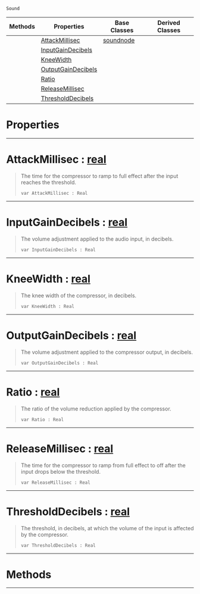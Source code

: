  `Sound`

|Methods|Properties|Base Classes|Derived Classes|
|---|---|---|---|
| |[ AttackMillisec](https://github.com/PlasmaEngine/PlasmaDocs/blob/master/code_reference/class_reference/compressornode.markdown#attackmillisec-plasma-engi)|[soundnode](https://github.com/PlasmaEngine/PlasmaDocs/blob/master/code_reference/class_reference/soundnode.markdown)| |
| |[ InputGainDecibels](https://github.com/PlasmaEngine/PlasmaDocs/blob/master/code_reference/class_reference/compressornode.markdown#inputgaindecibels-plasma-e)| | |
| |[ KneeWidth](https://github.com/PlasmaEngine/PlasmaDocs/blob/master/code_reference/class_reference/compressornode.markdown#kneewidth-plasma-engine-do)| | |
| |[ OutputGainDecibels](https://github.com/PlasmaEngine/PlasmaDocs/blob/master/code_reference/class_reference/compressornode.markdown#outputgaindecibels-plasma)| | |
| |[ Ratio](https://github.com/PlasmaEngine/PlasmaDocs/blob/master/code_reference/class_reference/compressornode.markdown#ratio-plasma-engine-docume)| | |
| |[ ReleaseMillisec](https://github.com/PlasmaEngine/PlasmaDocs/blob/master/code_reference/class_reference/compressornode.markdown#releasemillisec-plasma-eng)| | |
| |[ ThresholdDecibels](https://github.com/PlasmaEngine/PlasmaDocs/blob/master/code_reference/class_reference/compressornode.markdown#thresholddecibels-plasma-e)| | |


 #  Properties


---  
 #  AttackMillisec : [real](https://github.com/PlasmaEngine/PlasmaDocs/blob/master/code_reference/lightning_base_types/real.markdown)

> The time for the compressor to ramp to full effect after the input reaches the threshold.
> ``` lang=cpp, name=Lightning
> var AttackMillisec : Real


---  
 #  InputGainDecibels : [real](https://github.com/PlasmaEngine/PlasmaDocs/blob/master/code_reference/lightning_base_types/real.markdown)

> The volume adjustment applied to the audio input, in decibels.
> ``` lang=cpp, name=Lightning
> var InputGainDecibels : Real


---  
 #  KneeWidth : [real](https://github.com/PlasmaEngine/PlasmaDocs/blob/master/code_reference/lightning_base_types/real.markdown)

> The knee width of the compressor, in decibels.
> ``` lang=cpp, name=Lightning
> var KneeWidth : Real


---  
 #  OutputGainDecibels : [real](https://github.com/PlasmaEngine/PlasmaDocs/blob/master/code_reference/lightning_base_types/real.markdown)

> The volume adjustment applied to the compressor output, in decibels.
> ``` lang=cpp, name=Lightning
> var OutputGainDecibels : Real


---  
 #  Ratio : [real](https://github.com/PlasmaEngine/PlasmaDocs/blob/master/code_reference/lightning_base_types/real.markdown)

> The ratio of the volume reduction applied by the compressor.
> ``` lang=cpp, name=Lightning
> var Ratio : Real


---  
 #  ReleaseMillisec : [real](https://github.com/PlasmaEngine/PlasmaDocs/blob/master/code_reference/lightning_base_types/real.markdown)

> The time for the compressor to ramp from full effect to off after the input drops below the threshold.
> ``` lang=cpp, name=Lightning
> var ReleaseMillisec : Real


---  
 #  ThresholdDecibels : [real](https://github.com/PlasmaEngine/PlasmaDocs/blob/master/code_reference/lightning_base_types/real.markdown)

> The threshold, in decibels, at which the volume of the input is affected by the compressor.
> ``` lang=cpp, name=Lightning
> var ThresholdDecibels : Real


---  
 #  Methods


---  
 

 